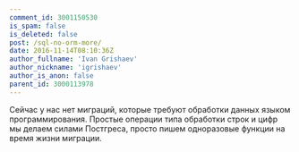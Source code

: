 ```yaml
---
comment_id: 3001150530
is_spam: false
is_deleted: false
post: /sql-no-orm-more/
date: 2016-11-14T08:10:36Z
author_fullname: 'Ivan Grishaev'
author_nickname: 'igrishaev'
author_is_anon: false
parent_id: 3000113978
---
```


<p>Сейчас у нас нет миграций, которые требуют обработки данных языком программирования. Простые операции типа обработки строк и цифр мы делаем силами Постгреса, просто пишем одноразовые функции на время жизни миграции.</p>
